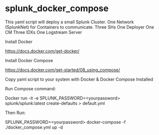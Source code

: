 # splunk_docker_compose
This yaml script will deploy a small Splunk Cluster. 
One Network (SplunkNet) for Containers to communicate. 
Three SHs
One Deployer
One CM
Three IDXs
One Logstream Server

Install Docker 

https://docs.docker.com/get-docker/ 

Install Docker Compose 

https://docs.docker.com/get-started/08_using_compose/ 

Copy yaml script to your system with Docker & Docker Compose Installed 

Run Compose command:

Docker run -it -e SPLUNK_PASSWORD=\<yourpassword> splunk/splunk:latest create-defaults > default.yml  

Then Run:  

SPLUNK_PASSWORD=\<yourpassword> docker-compose -f ./docker_compose.yml up -d  
